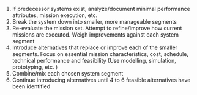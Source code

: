 1. If predecessor systems exist, analyze/document minimal performance attributes, mission execution, etc.
2. Break the system down into smaller, more manageable segments
3. Re-evaluate the mission set. Attempt to refine/improve how current missions are executed. Weigh improvements against each system segment
4. Introduce alternatives that replace or improve each of the smaller segments. Focus on essential mission characteristics, cost, schedule, technical performance and feasibility (Use modelling, simulation, prototyping, etc. )
5. Combine/mix each chosen system segment
6. Continue introducing alternatives until 4 to 6 feasible alternatives have been identified